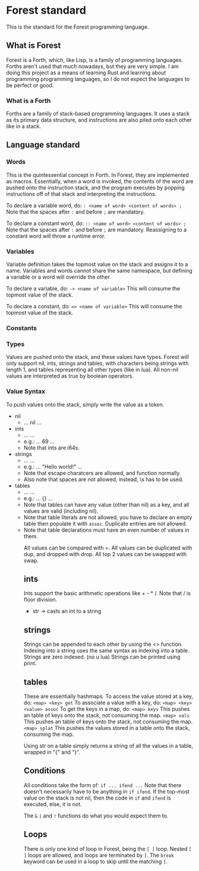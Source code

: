 # Forest standard

This is the standard for the Forest programming language.

## What is Forest

Forest is a Forth, which, like Lisp, is a family of programming languages.
Forths aren't used that much nowadays, but they are very simple.
I am doing this project as a means of learning Rust and learning about
programming programming languages, so I do not expect the languages to be
perfect or good.

### What is a Forth

Forths are a family of stack-based programming languages.
It uses a stack as its primary data structure, and instructions are also
piled onto each other like in a stack.

## Language standard

### Words

This is the quintessential concept in Forth. In Forest, they are implemented
as macros. Essentially, when a word is invoked, the contents of the word are
pushed onto the instruction stack, and the program executes by popping
instructions off of that stack and interpreting the instructions.

To declare a variable word, do:
`: <name of word> <content of words> ;`
Note that the spaces after `:` and before `;` are mandatory.

To declare a constant word, do:
`:: <name of word> <content of words> ;`
Note that the spaces after `:` and before `;` are mandatory.
Reassigning to a constant word will throw a runtime error.

### Variables

Variable definition takes the topmost value on the stack and assigns it to a
name. Variables and words cannot share the same namespace, but defining a
variable or a word will override the other.

To declare a variable, do:
`-> <name of variable>`
This will consume the topmost value of the stack.

To declare a constant, do:
`=> <name of variable>`
This will consume the topmost value of the stack.

### Constants


### Types

Values are pushed onto the stack, and these values have types.
Forest will only support nil, ints, strings and tables, with characters
being strings with length 1, and tables representing all other types (like in
lua).
All non-nil values are interpreted as true by boolean operators.

### Value Syntax

To push values onto the stack, simply write the value as a token.

- nil
  - ... nil ...
- ints
  - ... <int> ...
  - e.g.: ... 69 ...
  - Note that ints are i64s.
- strings
  - ... <string> ...
  - e.g.: ... "Hello world!" ...
  - Note that escape charatcers are allowed, and function normally.
  - Also note that spaces are not allowed, instead, \s has to be used. <!--TODO: fix this-->
- tables
  - ... <table> ...
  - e.g.: ... {} ...
  - Note that tables can have any value (other than nil) as a key,
    and all values are valid (including nil).
  - Note that table literals are not allowed, you have to declare an empty
    table then populate it with `assoc`. <!--TODO: fix this-->
    Duplicate entries are not allowed.
  - Note that table declarations must have an even number of values in them.

All values can be compared with =.
All values can be duplicated with dup, and dropped with drop.
All top 2 values can be swapped with swap.

## ints

Ints support the basic arithmetic operations like + - * /.
Note that / is floor division.
- str -> casts an int to a string

## strings

Strings can be appended to each other by using the <> function.
Indexing into a string uses the same syntax as indexing into a table.
Strings are zero indexed. (no u lua)
Strings can be printed using print.

## tables

These are essentially hashmaps.
To access the value stored at a key, do:
`<map> <key> get`
To associate a value with a key, do:
`<map> <key> <value> assoc`
To get the keys in a map, do:
`<map> keys`
This pushes an table of keys onto the stack, not consuming the map.
`<map> vals`
This pushes an table of keys onto the stack, not consuming the map.
`<map> splat`
This pushes the values stored in a table onto the stack, consuming the map.

Using str on a table simply returns a string of all the values in a table,
wrapped in "{" and "}".

## Conditions
All conditions take the form of:
`if ... ifend ...`
Note that there doesn't necessarily have to be anything in `if ifend`.
If the top-most value on the stack is not nil, then the code in `if` and `ifend`
is executed, else, it is not.

The `&` `|` and `!` functions do what you would expect them to.

## Loops
There is only one kind of loop in Forest, being the `[ ]` loop.
Nested `[ ]` loops are allowed, and loops are terminated by `]`.
The `break` keyword can be used in a loop to skip until the matching `]`.

